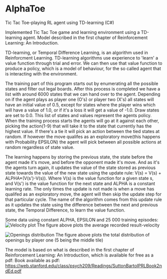 # AlphaToe
Tic Tac Toe-playing RL agent using TD-learning (C#)

Implemented Tic Tac Toe game and learning environment using a TD-learning agent. Model described in the first chapter of Reinforcement Learning: An Introduction.

TD-learning, or Temporal Difference Learning, is an algorithm used in Reinforcment Learning. TD-learning algorithms use experience to 'learn' a value function through trial and error. We can then use that value function to produce a policy, which is a model of behaviour, for the so called agent that is interacting with the environment.

The training part of this program starts out by enumerating all the possible states and filter out legal boards. After this process is completed we have a list with around 6000 states that we can hand over to the agent. Depending on if the agent plays as player one (O's) or player two (X's) all states will have an initial value of 0.5, except for states where the player wins which will have a value of 1.0, or if it's a loss it will get a value of -1.0. Draw states are set to 0.0. This list of states and values represent the agents policy. When the training process starts the agents will go at it against each other, picking the action(1-9) that will take it to the state that currently has the highest value. If there's a tie it will pick an action between the tied states at random. If however the move qualifes as an exploratory move(this happens with Probability EPSILON) the agent will pick between all possible actions at random regardless of state value. 

The learning happens by storing the previous state, the state before the agent made it's move, and before the opponent made it's move. And as it's the agents turn again, it updates the value of the state stored as previous state towards the value of the new state using the update rule: V(s) = V(s) + ALPHA*(V(s')-V(s)). Where V(s) is the value function for a given state s, and V(s') is the value function for the next state and ALPHA is a constant learning rate. The only times the update is not made is when a move has qualifed as an exploratory move, the agent will then skip the update step for that particular cycle. The name of the algorithm comes from this update rule as it updates the state using the difference between the next and previous state, the Temporal Difference, to learn the value function. 

Some data using constant ALPHA, EPSILON and 25 000 training episodes:
![Velocity plot](http://generalgames.org/AlphaToe/velocity.png)
The figure above plots the average recorded result-velocity 

![Openings distribution](https://generalgames.org/AlphaToe/opening_distribution.png)
The figure above plots the total distribution of openings by player one (5 being the middle tile)

The model is based on what is described in the first chapter of Reinforcement Learning: An Introduction, which is available for free as a pdf:
Book available as pdf: https://web.stanford.edu/class/psych209/Readings/SuttonBartoIPRLBook2ndEd.pdf 



